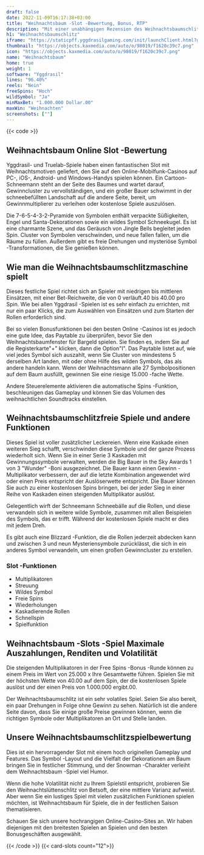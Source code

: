 ```yaml
---
draft: false
date: 2022-11-09T16:17:38+03:00
title: "Weihnachtsbaum -Slot -Bewertung, Bonus, RTP"
description: "Mit einer unabhängigen Rezension des Weihnachtsbaumschlitzes von Yggdrasil können Sie kostenlos oder echtes Geld spielen und hier einen Bonus erhalten!"
h1: "Weihnachtsbaumschlitz"
iframe: "https://staticpff.yggdrasilgaming.com/init/launchClient.html?gameid=1024&lang=en&currency=&key=&channel=pc"
thumbnail: "https://objects.kaxmedia.com/auto/o/98019/f1620c39c7.png"
icon: "https://objects.kaxmedia.com/auto/o/98019/f1620c39c7.png"
name: "Weihnachtsbaum"
home: true
weight: 1
software: "Yggdrasil"
lines: "96.40%"
reels: "Nein"
freeSpins: "Hoch"
wildSymbol: "Ja"
minMaxBet: "1.000.000 Dollar.00"
maxWin: "Weihnachten"
screenshots: [""]
---
```


{{< code >}}<h2>Weihnachtsbaum Online Slot -Bewertung</h2><p>Yggdrasil- und Truelab-Spiele haben einen fantastischen Slot mit Weihnachtsmotiven geliefert, den Sie auf den Online-Mobilfunk-Casinos auf PC-, iOS-, Android- und Windows-Handys spielen können. Ein Cartoon-Schneemann steht an der Seite des Baumes und wartet darauf, Gewinncluster zu vervollständigen, und ein großer Bauer schwimmt in der schneebefüllten Landschaft auf die andere Seite, bereit, um Gewinnmultiplierer zu verleihen oder kostenlose Spiele auszulösen.</p><p>Die 7-6-5-4-3-2-Pyramide von Symbolen enthält verpackte Süßigkeiten, Engel und Santa-Dekorationen sowie ein wildes Symbol Schneekugel. Es ist eine charmante Szene, und das Geräusch von Jingle Bells begleitet jeden Spin. Cluster von Symbolen verschwinden, und neue fallen fallen, um die Räume zu füllen. Außerdem gibt es freie Drehungen und mysteriöse Symbol -Transformationen, die Sie genießen können.</p><h2>Wie man die Weihnachtsbaumschlitzmaschine spielt</h2><p>Dieses festliche Spiel richtet sich an Spieler mit niedrigen bis mittleren Einsätzen, mit einer Bet-Reichweite, die von 0 verläuft.40 bis 40.00 pro Spin. Wie bei allen Yggdrasil -Spielen ist es sehr einfach zu errichten, mit nur ein paar Klicks, die zum Auswählen von Einsätzen und zum Starten der Rollen erforderlich sind.</p><p>Bei so vielen Bonusfunktionen bei den besten Online -Casinos ist es jedoch eine gute Idee, das Paytable zu überprüfen, bevor Sie den Weihnachtsbaumfenster für Bargeld spielen. Sie finden es, indem Sie auf die Registerkarte"+" klicken, dann die Option"I". Das Paytable listet auf, wie viel jedes Symbol sich auszahlt, wenn Sie Cluster von mindestens 5 derselben Art landen, mit oder ohne Hilfe des wilden Symbols, das als andere handeln kann. Wenn der Weihnachtsmann alle 27 Symbolpositionen auf dem Baum ausfüllt, gewinnen Sie eine riesige 15.000 -fache Wette.</p><p>Andere Steuerelemente aktivieren die automatische Spins -Funktion, beschleunigen das Gameplay und können Sie das Volumen des weihnachtlichen Soundtracks einstellen.</p><h2>Weihnachtsbaumschlitzfreie Spiele und andere Funktionen</h2><p>Dieses Spiel ist voller zusätzlicher Leckereien. Wenn eine Kaskade einen weiteren Sieg schafft, verschwinden diese Symbole und der ganze Prozess wiederholt sich. Wenn Sie in einer Serie 3 Kaskaden mit Gewinnungssymbole verwalten, werden die Big Bauer in the Sky Awards 1 von 3 "Wunder" -Boni ausgezeichnet. Die Bauer kann einen Gewinn -Multiplikator verbessern, der auf die letzte Kombination angewendet wird oder einen Preis entspricht der Auslöserwette entspricht. Die Bauer können Sie auch zu einer kostenlosen Spins bringen, bei der jeder Sieg in einer Reihe von Kaskaden einen steigenden Multiplikator auslöst.</p><p>Gelegentlich wirft der Schneemann Schneebälle auf die Rollen, und diese verwandeln sich in weitere wilde Symbole, zusammen mit allen Beispielen des Symbols, das er trifft. Während der kostenlosen Spiele macht er dies mit jedem Dreh.</p><p>Es gibt auch eine Blizzard -Funktion, die die Rollen jederzeit abdecken kann und zwischen 3 und neun Mysteriensymbole zurücklässt, die sich in ein anderes Symbol verwandeln, um einen großen Gewinncluster zu erstellen.</p><h3>
Slot -Funktionen</h3><ul>
<li></span>
Multiplikatoren</li>
<li></span>
Streuung</li>
<li></span>
Wildes Symbol</li>
<li></span>
Freie Spins</li>
<li></span>
Wiederholungen</li>
<li></span>
Kaskadierende Rollen</li>
<li></span>
Schnellspin</li>
<li></span>
Spielfunktion</li></ul><h2>Weihnachtsbaum -Slots -Spiel Maximale Auszahlungen, Renditen und Volatilität</h2><p>Die steigenden Multiplikatoren in der Free Spins -Bonus -Runde können zu einem Preis im Wert von 25.000 x Ihre Gesamtwette führen. Spielen Sie mit der höchsten Wette von 40.00 auf dem Spin, der die kostenlosen Spiele auslöst und der einen Preis von 1.000.000 ergibt.00.</p><p>Der Weihnachtsbaumschlitz ist ein sehr volatiles Spiel. Seien Sie also bereit, ein paar Drehungen in Folge ohne Gewinn zu sehen. Natürlich ist die andere Seite davon, dass Sie einige große Preise gewinnen können, wenn die richtigen Symbole oder Multiplikatoren an Ort und Stelle landen.</p><h2>Unsere Weihnachtsbaumschlitzspielbewertung</h2><p>Dies ist ein hervorragender Slot mit einem hoch originellen Gameplay und Features. Das Symbol -Layout und die Vielfalt der Dekorationen am Baum bringen Sie in festlicher Stimmung, und der Snowman -Charakter verleiht dem Weihnachtsbaum -Spiel viel Humor.</p><p>Wenn die hohe Volatilität nicht zu Ihrem Spielstil entspricht, probieren Sie den Weihnachtslüttenschlitz von Betsoft, der eine mittlere Varianz aufweist. Aber wenn Sie ein lustiges Spiel mit vielen zusätzlichen Funktionen spielen möchten, ist Weihnachtsbaum für Spiele, die in der festlichen Saison thematisieren.</p><p>Schauen Sie sich unsere hochrangigen Online-Casino-Sites an. Wir haben diejenigen mit den breitesten Spielen an Spielen und den besten Bonusgeschäften ausgewählt.</p>{{< /code >}}
{{< card-slots count="12">}}